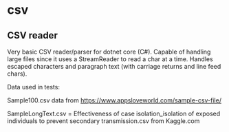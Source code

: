 # csv
CSV reader
----------

Very basic CSV reader/parser for dotnet core (C#).
Capable of handling large files since it uses a StreamReader to read a char at a time.
Handles escaped characters and paragraph text (with carriage returns and line feed chars).

Data used in tests:

Sample100.csv data from https://www.appsloveworld.com/sample-csv-file/

SampleLongText.csv  = Effectiveness of case isolation_isolation of exposed individuals to prevent secondary transmission.csv from Kaggle.com
